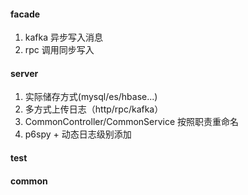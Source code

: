 #### facade
1. kafka 异步写入消息
2. rpc 调用同步写入

#### server
1. 实际储存方式(mysql/es/hbase...)
2. 多方式上传日志（http/rpc/kafka）
3. CommonController/CommonService 按照职责重命名
4. p6spy + 动态日志级别添加

#### test

#### common